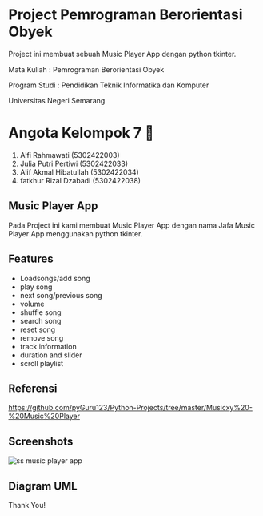 
# Project Pemrograman Berorientasi Obyek

Project ini membuat sebuah Music Player App dengan python tkinter.

Mata Kuliah   : Pemrograman Berorientasi Obyek

Program Studi : Pendidikan Teknik Informatika dan  Komputer

Universitas Negeri Semarang

# Angota Kelompok 7 👋

  1. Alfi Rahmawati        (5302422003)
  2. Julia Putri Pertiwi   (5302422033)
  3. Alif Akmal Hibatullah (5302422034)
  4. fatkhur Rizal Dzabadi (5302422038)


## Music Player App

Pada Project ini kami membuat Music Player App dengan nama Jafa Music Player App menggunakan python tkinter.

## Features

- Loadsongs/add song
- play song
- next song/previous song
- volume
- shuffle song
- search song
- reset song
- remove song
- track information
- duration and slider
- scroll playlist

## Referensi
https://github.com/pyGuru123/Python-Projects/tree/master/Musicxy%20-%20Music%20Player

## Screenshots
![ss music player app](https://github.com/putrijuliaa/Music-Player-App-PBO/assets/152194742/2e3ec7c7-28b5-4e92-8d9d-c53b0d301fe0)

## Diagram UML

Thank You!

